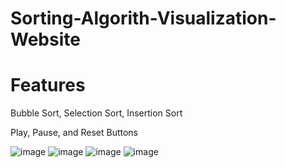 # Sorting-Algorith-Visualization-Website

<h1>Features</h1>
<p>Bubble Sort, Selection Sort, Insertion Sort</p>
<p>Play, Pause, and Reset Buttons</p>

![image](https://user-images.githubusercontent.com/87908317/159593178-a7f74d8e-b76e-4874-9f0e-ec908f726af5.png)
![image](https://user-images.githubusercontent.com/87908317/159593119-80985436-b041-45db-a1d6-6f1183cf7f6b.png)
![image](https://user-images.githubusercontent.com/87908317/159593138-8fa7de2c-0488-4b5a-bb90-3bead6d0fde7.png)
![image](https://user-images.githubusercontent.com/87908317/159593160-64b0ed3f-48ee-4da3-8321-9f4b65454bc3.png)
